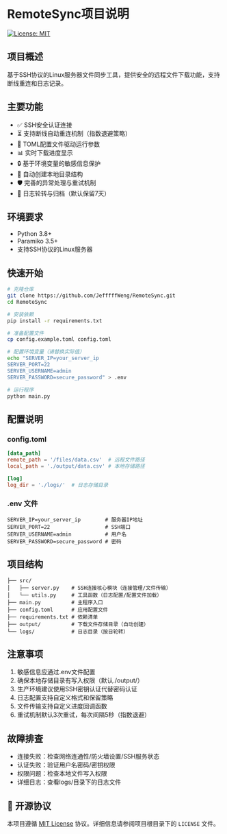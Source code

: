 # RemoteSync项目说明

[![License: MIT](https://img.shields.io/badge/License-MIT-yellow.svg)](https://opensource.org/licenses/MIT)

## 项目概述
基于SSH协议的Linux服务器文件同步工具，提供安全的远程文件下载功能，支持断线重连和日志记录。

## 主要功能
- ✅ SSH安全认证连接
- ⏳ 支持断线自动重连机制（指数退避策略）
- 📁 TOML配置文件驱动运行参数
- 📊 实时下载进度显示
- 🔒 基于环境变量的敏感信息保护
- 📂 自动创建本地目录结构
- 🛡 完善的异常处理与重试机制
- 📝 日志轮转与归档（默认保留7天）

## 环境要求
- Python 3.8+
- Paramiko 3.5+
- 支持SSH协议的Linux服务器

## 快速开始
```bash
# 克隆仓库
git clone https://github.com/JefffffWeng/RemoteSync.git
cd RemoteSync

# 安装依赖
pip install -r requirements.txt

# 准备配置文件
cp config.example.toml config.toml

# 配置环境变量（请替换实际值）
echo "SERVER_IP=your_server_ip
SERVER_PORT=22
SERVER_USERNAME=admin
SERVER_PASSWORD=secure_password" > .env

# 运行程序
python main.py
```

## 配置说明
### config.toml
```toml
[data_path]
remote_path = '/files/data.csv'  # 远程文件路径
local_path = './output/data.csv' # 本地存储路径

[log]
log_dir = './logs/'  # 日志存储目录
```

### .env 文件
```
SERVER_IP=your_server_ip        # 服务器IP地址
SERVER_PORT=22                  # SSH端口
SERVER_USERNAME=admin           # 用户名
SERVER_PASSWORD=secure_password # 密码
```

## 项目结构
```
├── src/
│   ├── server.py    # SSH连接核心模块（连接管理/文件传输）
│   └── utils.py     # 工具函数（日志配置/配置文件加载）
├── main.py          # 主程序入口
├── config.toml      # 应用配置文件
├── requirements.txt # 依赖清单
├── output/          # 下载文件存储目录（自动创建）
└── logs/            # 日志目录（按日轮转）
```

## 注意事项
1. 敏感信息应通过.env文件配置
2. 确保本地存储目录有写入权限（默认./output/）
3. 生产环境建议使用SSH密钥认证代替密码认证
4. 日志配置支持自定义格式和保留策略
5. 文件传输支持自定义进度回调函数
6. 重试机制默认3次重试，每次间隔5秒（指数退避）

## 故障排查
- 连接失败：检查网络连通性/防火墙设置/SSH服务状态
- 认证失败：验证用户名密码/密钥权限
- 权限问题：检查本地文件写入权限
- 详细日志：查看logs/目录下的日志文件

## 📜 开源协议

本项目遵循 [MIT License](LICENSE) 协议。详细信息请参阅项目根目录下的 `LICENSE` 文件。